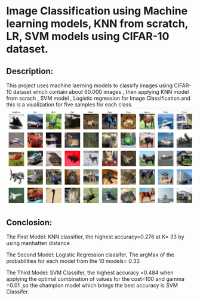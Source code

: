 # Image Classification using Machine learning models, KNN from scratch, LR, SVM models using CIFAR-10 dataset. 

## Description:
This project uses machine laerning models to classify images using CIFAR-10 dataset which contain about 60.000 images 
, then applying KNN model from scrach , SVM model , Logistic regression for Image Classification.and this is a viualization for five samples for each class.
!['CIFAR-10 dataset'](Pictures/data.jpg)


## Conclosion:
The First Model: KNN classifier, the highest accuracy=0.276 at K= 33 by using manhatten distance .

The Second Model: Logistic Regression classifer, The argMax of the probabilities for each model from the 10 models= 0.33

The Third Model: SVM Classifer, the highest accuracy =0.484 when applying the optimal combination of values for the cost=100 and gamma =0.01 ,so the champion model which brings the best accuracy is SVM Classifer.



